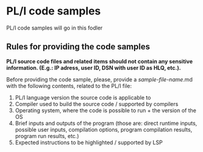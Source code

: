 # PL/I code samples

PL/I code samples will go in this fodler

## Rules for providing the code samples

**PL/I source code files and related items should not contain any sensitive information. (E.g.: IP adress, user ID, DSN with user ID as HLQ, etc.).**

Before providing the code sample, please, provide a *sample-file-name*.md with the following contents, related to the PL/I file:
1. PL/I language version the source code is applicable to
2. Compiler used to build the source code / supported by compilers
3. Operating system, where the code is possible to run + the version of the OS
4. Brief inputs and outputs of the program (those are: direct runtime inputs, possible user inputs, compilation options, program compilation results, program run results, etc.)
5. Expected instructions to be highlighted / supported by LSP
